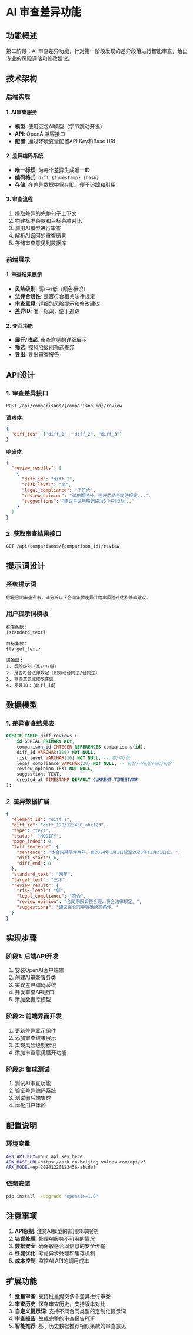 # AI 审查差异功能

## 功能概述

第二阶段：AI 审查差异功能，针对第一阶段发现的差异段落进行智能审查，给出专业的风险评估和修改建议。

## 技术架构

### 后端实现

#### 1. AI审查服务
- **模型**: 使用豆包AI模型（字节跳动开发）
- **API**: OpenAI兼容接口
- **配置**: 通过环境变量配置API Key和Base URL

#### 2. 差异编码系统
- **唯一标识**: 为每个差异生成唯一ID
- **编码格式**: `diff_{timestamp}_{hash}`
- **存储**: 在差异数据中保存ID，便于追踪和引用

#### 3. 审查流程
1. 提取差异的完整句子上下文
2. 构建标准条款和目标条款对比
3. 调用AI模型进行审查
4. 解析AI返回的审查结果
5. 存储审查意见到数据库

### 前端展示

#### 1. 审查结果展示
- **风险级别**: 高/中/低（颜色标识）
- **法律合规性**: 是否符合相关法律规定
- **审查意见**: 详细的风险提示和修改建议
- **差异ID**: 唯一标识，便于追踪

#### 2. 交互功能
- **展开/收起**: 审查意见的详细展示
- **筛选**: 按风险级别筛选差异
- **导出**: 导出审查报告

## API设计

### 1. 审查差异接口

```http
POST /api/comparisons/{comparison_id}/review
```

**请求体**:
```json
{
  "diff_ids": ["diff_1", "diff_2", "diff_3"]
}
```

**响应体**:
```json
{
  "review_results": [
    {
      "diff_id": "diff_1",
      "risk_level": "高",
      "legal_compliance": "不符合",
      "review_opinion": "试用期过长，违反劳动合同法规定...",
      "suggestions": "建议将试用期调整为3个月以内..."
    }
  ]
}
```

### 2. 获取审查结果接口

```http
GET /api/comparisons/{comparison_id}/review
```

## 提示词设计

### 系统提示词
```
你是合同审查专家，请分析以下合同条款差异并给出风险评估和修改建议。
```

### 用户提示词模板
```
标准条款：
{standard_text}

目标条款：
{target_text}

请输出：
1. 风险级别（高/中/低）
2. 是否符合法律规定（如劳动合同法/合同法）
3. 审查意见或修改建议
4. 差异ID：{diff_id}
```

## 数据模型

### 1. 差异审查结果表

```sql
CREATE TABLE diff_reviews (
    id SERIAL PRIMARY KEY,
    comparison_id INTEGER REFERENCES comparisons(id),
    diff_id VARCHAR(100) NOT NULL,
    risk_level VARCHAR(10) NOT NULL, -- 高/中/低
    legal_compliance VARCHAR(20) NOT NULL, -- 符合/不符合/部分符合
    review_opinion TEXT NOT NULL,
    suggestions TEXT,
    created_at TIMESTAMP DEFAULT CURRENT_TIMESTAMP
);
```

### 2. 差异数据扩展

```json
{
  "element_id": "diff_1",
  "diff_id": "diff_1703123456_abc123",
  "type": "text",
  "status": "MODIFY",
  "page_index": 0,
  "full_sentence": {
    "sentence": "本合同期限为两年，自2024年1月1日起至2025年12月31日止。",
    "diff_start": 6,
    "diff_end": 8
  },
  "standard_text": "两年",
  "target_text": "三年",
  "review_result": {
    "risk_level": "低",
    "legal_compliance": "符合",
    "review_opinion": "合同期限调整合理，符合法律规定。",
    "suggestions": "建议在合同中明确续签条件。"
  }
}
```

## 实现步骤

### 阶段1: 后端API开发
1. 安装OpenAI客户端库
2. 创建AI审查服务类
3. 实现差异编码系统
4. 开发审查API接口
5. 添加数据库模型

### 阶段2: 前端界面开发
1. 更新差异显示组件
2. 添加审查结果展示
3. 实现风险级别标识
4. 添加审查意见展开功能

### 阶段3: 集成测试
1. 测试AI审查功能
2. 验证差异编码系统
3. 测试前后端集成
4. 优化用户体验

## 配置说明

### 环境变量
```bash
ARK_API_KEY=your_api_key_here
ARK_BASE_URL=https://ark.cn-beijing.volces.com/api/v3
ARK_MODEL=ep-20241220123456-abcdef
```

### 依赖安装
```bash
pip install --upgrade "openai>=1.0"
```

## 注意事项

1. **API限制**: 注意AI模型的调用频率限制
2. **错误处理**: 处理AI服务不可用的情况
3. **数据安全**: 确保敏感合同信息的安全传输
4. **性能优化**: 考虑异步处理和缓存机制
5. **成本控制**: 监控AI API的调用成本

## 扩展功能

1. **批量审查**: 支持批量提交多个差异进行审查
2. **审查历史**: 保存审查历史，支持版本对比
3. **自定义提示词**: 支持不同合同类型的定制化提示词
4. **审查报告**: 生成完整的审查报告PDF
5. **智能推荐**: 基于历史数据推荐相似条款的审查意见
